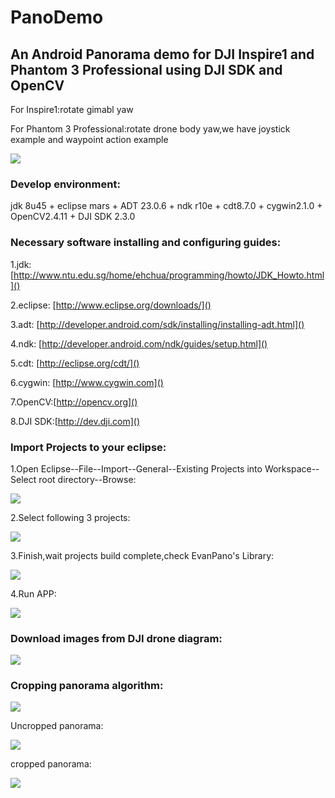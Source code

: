 # PanoDemo

## An Android Panorama demo for DJI Inspire1 and Phantom 3 Professional using DJI SDK and OpenCV

For Inspire1:rotate gimabl yaw

For Phantom 3 Professional:rotate drone body yaw,we have joystick example and waypoint action example 

![](./images/skyworth.jpg)

### Develop environment:
jdk 8u45 + eclipse mars + ADT 23.0.6 + ndk r10e + cdt8.7.0 + cygwin2.1.0 + OpenCV2.4.11 + DJI SDK 2.3.0

### Necessary software installing and configuring guides:
1.jdk: [http://www.ntu.edu.sg/home/ehchua/programming/howto/JDK_Howto.html]()
2.eclipse: [http://www.eclipse.org/downloads/]()
3.adt: [http://developer.android.com/sdk/installing/installing-adt.html]()
4.ndk: [http://developer.android.com/ndk/guides/setup.html]()
5.cdt: [http://eclipse.org/cdt/]()
6.cygwin: [http://www.cygwin.com]()

7.OpenCV:[http://opencv.org]()

8.DJI SDK:[http://dev.dji.com]()

### Import Projects to your eclipse:1.Open Eclipse--File--Import--General--Existing Projects into Workspace--Select root directory--Browse:

![](./images/import-select.png)
2.Select following 3 projects:

![](./images/select3project.png)
3.Finish,wait projects build complete,check EvanPano's Library:

![](./images/check-lib.png)

4.Run APP:

![](./images/ui-running.png)

### Download images from DJI drone diagram:

![](./images/download-image-diagram.png)

### Cropping panorama algorithm:

![](./images/cropping-diagram.png)

Uncropped panorama:

![](./images/uncropped-pano.png)

cropped panorama:

![](./images/cropped-pano.png)


